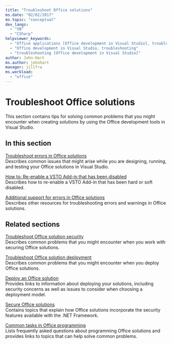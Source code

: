 ```yaml
---
title: "Troubleshoot Office solutions"
ms.date: "02/02/2017"
ms.topic: "conceptual"
dev_langs: 
  - "VB"
  - "CSharp"
helpviewer_keywords: 
  - "Office applications [Office development in Visual Studio], troubleshooting"
  - "Office development in Visual Studio, troubleshooting"
  - "troubleshooting [Office development in Visual Studio]"
author: John-Hart
ms.author: johnhart
manager: jillfra
ms.workload: 
  - "office"
---
```

# Troubleshoot Office solutions
  This section contains tips for solving common problems that you might encounter when creating solutions by using the Office development tools in Visual Studio.  
  
## In this section  
 [Troubleshoot errors in Office solutions](../vsto/troubleshooting-errors-in-office-solutions.md)  
 Describes common issues that might arise while you are designing, running, and testing your Office solutions in Visual Studio.  
  
 [How to: Re-enable a VSTO Add-in that has been disabled](../vsto/how-to-re-enable-a-vsto-add-in-that-has-been-disabled.md)  
 Describes how to re-enable a VSTO Add-in that has been hard or soft disabled.  
  
 [Additional support for errors in Office solutions](../vsto/additional-support-for-errors-in-office-solutions.md)  
 Describes other resources for troubleshooting errors and warnings in Office solutions.  
  
## Related sections  
 [Troubleshoot Office solution security](../vsto/troubleshooting-office-solution-security.md)  
 Describes common problems that you might encounter when you work with securing Office solutions.  
  
 [Troubleshoot Office solution deployment](../vsto/troubleshooting-office-solution-deployment.md)  
 Describes common problems that you might encounter when you deploy Office solutions.  
  
 [Deploy an Office solution](../vsto/deploying-an-office-solution.md)  
 Provides links to information about deploying your solutions, including security concerns as well as issues to consider when choosing a deployment model.  
  
 [Secure Office solutions](../vsto/securing-office-solutions.md)  
 Contains topics that explain how Office solutions incorporate the security features available with the .NET Framework.  
  
 [Common tasks in Office programming](../vsto/common-tasks-in-office-programming.md)  
 Lists frequently asked questions about programming Office solutions and provides links to topics that can help solve common problems.  
